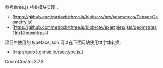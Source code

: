 参考three.js 相关模块实现：

- [https://github.com/mrdoob/three.js/blob/dev/src/geometries/ExtrudeGeometry.js]
- [https://github.com/mrdoob/three.js/blob/dev/examples/jsm/geometries/TextGeometry.js]

项目中使用的 typeface.json 可以在下面网站使用ttf字体转换:

- [http://gero3.github.io/facetype.js/]

CocosCreator 3.7.3
